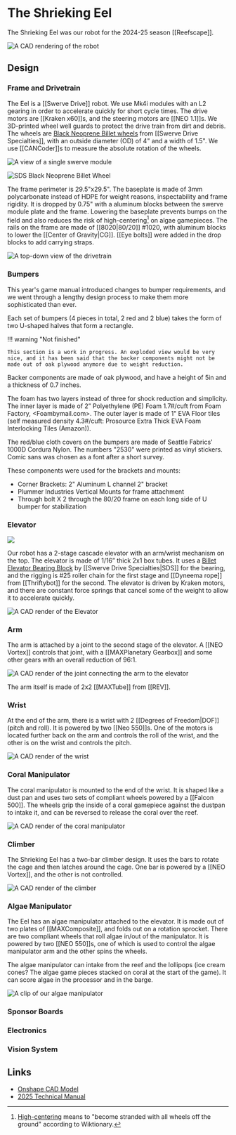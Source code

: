 # The Shrieking Eel

The Shrieking Eel was our robot for the 2024-25 season [[Reefscape]].

![A CAD rendering of the robot](../assets/images/shrieking-eel.png)

## Design

### Frame and Drivetrain

The Eel is a [[Swerve Drive]] robot. We use Mk4i modules with an L2 gearing in order to accelerate quickly for short cycle times. The drive motors are [[Kraken x60]]s, and the steering motors are [[NEO 1.1]]s. We 3D-printed wheel well guards to protect the drive train from dirt and debris. The wheels are [Black Neoprene Billet wheels](https://www.swervedrivespecialties.com/products/billet-wheel-4d-x-1-5w-bearing-bore) from [[Swerve Drive Specialties]], with an outside diameter (OD) of 4" and a width of 1.5". We use [[CANCoder]]s to measure the absolute rotation of the wheels.

![A view of a single swerve module](../assets/images/shrieking-eel-swerve-module.png)

![SDS Black Neoprene Billet Wheel](../assets/images/sds-billet-wheels.png)

The frame perimeter is 29.5"x29.5". The baseplate is made of 3mm polycarbonate instead of HDPE for weight reasons, inspectability and frame rigidity. It is dropped by 0.75" with a aluminum blocks between the swerve module plate and the frame. Lowering the baseplate prevents bumps on the field and also reduces the risk of high-centering[^1] on algae gamepieces. The rails on the frame are made of [[8020|80/20]] #1020, with aluminum blocks to lower the [[Center of Gravity|CG]]. [[Eye bolts]] were added in the drop blocks to add carrying straps.

![A top-down view of the drivetrain](../assets/images/shrieking-eel-drive-train.png)

[^1]: [High-centering](https://en.wiktionary.org/wiki/high-center) means to "become stranded with all wheels off the ground" according to Wiktionary.

### Bumpers

This year's game manual introduced changes to bumper requirements, and we went through a lengthy design process to make them more sophisticated than ever.

Each set of bumpers (4 pieces in total, 2 red and 2 blue) takes the form of two U-shaped halves that form a rectangle.

!!! warning "Not finished"

    This section is a work in progress. An exploded view would be very nice, and it has been said that the backer components might not be made out of oak plywood anymore due to weight reduction.

Backer components are made of oak plywood, and have a height of 5in and a thickness of 0.7 inches.

The foam has two layers instead of three for shock reduction and simplicity. The inner layer is made of 2” Polyethylene (PE) Foam 1.7#/cuft from Foam Factory, <Foambymail.com>. The outer layer is made of 1" EVA Floor tiles (self measured density 4.3#/cuft:  Prosource Extra Thick EVA Foam Interlocking Tiles (Amazon)).

The red/blue cloth covers on the bumpers are made of Seattle Fabrics' 1000D Cordura Nylon. The numbers "2530" were printed as vinyl stickers. Comic sans was chosen as a font after a short survey.

These components were used for the brackets and mounts:  

- Corner Brackets: 2" Aluminum L channel 2" bracket
- Plummer Industries Vertical Mounts for frame attachment
- Through bolt X 2 through the 80/20 frame on each long side of U bumper for stabilization

### Elevator

![](../assets/images/shrieking-eel-elevator.gif)

Our robot has a 2-stage cascade elevator with an arm/wrist mechanism on the top. The elevator is made of 1/16” thick 2x1 box tubes. It uses a [Billet Elevator Bearing Block](https://www.swervedrivespecialties.com/products/billet-elevator-bearing-block) by [[Swerve Drive Specialties|SDS]] for the bearing, and the rigging is #25 roller chain for the first stage and [[Dyneema rope]] from [[Thriftybot]] for the second. The elevator is driven by Kraken motors, and there are constant force springs that cancel some of the weight to allow it to accelerate quickly.

![A CAD render of the Elevator](../assets/images/shrieking-eel-elevator.png)

### Arm

The arm is attached by a joint to the second stage of the elevator. A [[NEO Vortex]] controls that joint, with a [[MAXPlanetary Gearbox]] and some other gears with an overall reduction of 96:1.

![A CAD render of the joint connecting the arm to the elevator](../assets/images/shrieking-eel-arm-joint.png)

The arm itself is made of 2x2 [[MAXTube]] from [[REV]].

### Wrist

At the end of the arm, there is a wrist with 2 [[Degrees of Freedom|DOF]] (pitch and roll). It is powered by two [[Neo 550]]s. One of the motors is located further back on the arm and controls the roll of the wrist, and the other is on the wrist and controls the pitch.

![A CAD render of the wrist](../assets/images/shrieking-eel-wrist.png)

### Coral Manipulator

The coral manipulator is mounted to the end of the wrist. It is shaped like a dust pan and uses two sets of compliant wheels powered by a [[Falcon 500]]. The wheels grip the inside of a coral gamepiece against the dustpan to intake it, and can be reversed to release the coral over the reef.

![A CAD render of the coral manipulator](../assets/images/shrieking-eel-coral-intake.png)

### Climber

The Shrieking Eel has a two-bar climber design. It uses the bars to rotate the cage and then latches around the cage. One bar is powered by a [[NEO Vortex]], and the other is not controlled.

![A CAD render of the climber](../assets/images/shrieking-eel-climber.png)

### Algae Manipulator

The Eel has an algae manipulator attached to the elevator. It is made out of two plates of [[MAXComposite]], and folds out on a rotation sprocket. There are two compliant wheels that roll algae in/out of the manipulator. It is powered by two [[NEO 550]]s, one of which is used to control the algae manipulator arm and the other spins the wheels.

The algae manipulator can intake from the reef and the lollipops (ice cream cones? The algae game pieces stacked on coral at the start of the game). It can score algae in the processor and in the barge.

![A clip of our algae manipulator](https://youtu.be/OwTRkRwbCP8?si=_jme34bznuZG-nPF&t=24)

### Sponsor Boards

### Electronics

### Vision System

## Links

- [Onshape CAD Model](https://cad.onshape.com/documents/fa9a0365dfdf7e376f93f1b4/w/36bfb0cc9de95ef5933791e3/e/700ba3cf920578fe61d3ec24)
- [2025 Technical Manual](https://docs.google.com/presentation/d/1bto5VCYEVELLXvQ6iPSqBrLyz7rDSPktWtszlaASRLY/edit?usp=sharing)
